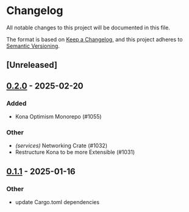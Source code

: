 # Changelog

All notable changes to this project will be documented in this file.

The format is based on [Keep a Changelog](https://keepachangelog.com/en/1.0.0/),
and this project adheres to [Semantic Versioning](https://semver.org/spec/v2.0.0.html).

## [Unreleased]

## [0.2.0](https://github.com/pcw109550/kona/compare/kona-interop-v0.1.1...kona-interop-v0.2.0) - 2025-02-20

### Added

- Kona Optimism Monorepo (#1055)

### Other

- *(services)* Networking Crate (#1032)
- Restructure Kona to be more Extensible (#1031)

## [0.1.1](https://github.com/op-rs/kona/compare/kona-interop-v0.1.0...kona-interop-v0.1.1) - 2025-01-16

### Other

- update Cargo.toml dependencies
